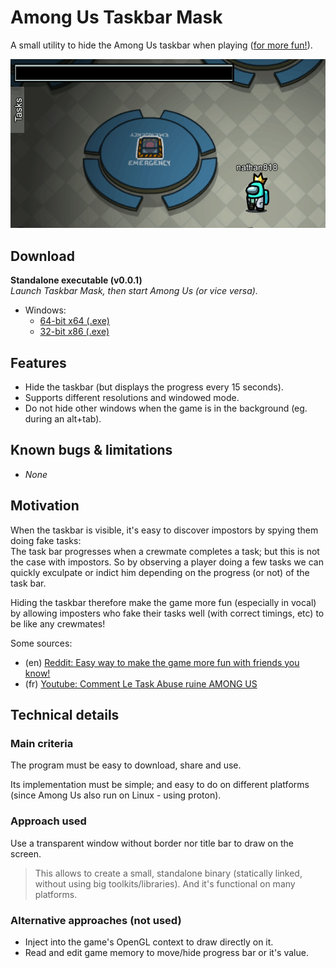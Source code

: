 # Among Us Taskbar Mask

A small utility to hide the Among Us taskbar when playing ([for more fun!](#motivation)).

![Preview](.readme/preview.gif?raw=true)

## Download

**Standalone executable (v0.0.1)**\
*Launch Taskbar Mask, then start Among Us (or vice versa).*
- Windows:
  - [64-bit x64 (.exe)](https://github.com/nathan818fr/among-us-taskbar-mask/releases/download/v0.0.1/among-us-taskbar-mask-win-x64.exe)
  - [32-bit x86 (.exe)](https://github.com/nathan818fr/among-us-taskbar-mask/releases/download/v0.0.1/among-us-taskbar-mask-win-x86.exe)

## Features

- Hide the taskbar (but displays the progress every 15 seconds).
- Supports different resolutions and windowed mode.
- Do not hide other windows when the game is in the background (eg. during an
  alt+tab).

## Known bugs & limitations

- *None*

## Motivation

When the taskbar is visible, it's easy to discover impostors by spying them
doing fake tasks:\
The task bar progresses when a crewmate completes a task; but this is not the
case with impostors. So by observing a player doing a few tasks we can quickly
exculpate or indict him depending on the progress (or not) of the task bar.

Hiding the taskbar therefore make the game more fun (especially in vocal) by
allowing imposters who fake their tasks well (with correct timings, etc) to
be like any crewmates!

Some sources:
- (en) [Reddit: Easy way to make the game more fun with friends you know!](https://www.reddit.com/r/AmongUs/comments/ibjz32/easy_way_to_make_the_game_more_fun_with_friends/)
- (fr) [Youtube: Comment Le Task Abuse ruine AMONG US](https://www.youtube.com/watch?v=AXsIWVDWM1Q)

## Technical details

### Main criteria

The program must be easy to download, share and use.

Its implementation must be simple; and easy to do on different platforms (since
Among Us also run on Linux - using proton).

### Approach used

Use a transparent window without border nor title bar to draw on the screen.

> This allows to create a small, standalone binary (statically linked, without using big toolkits/libraries).
> And it's functional on many platforms.

### Alternative approaches (not used)

- Inject into the game's OpenGL context to draw directly on it.
- Read and edit game memory to move/hide progress bar or it's value.
